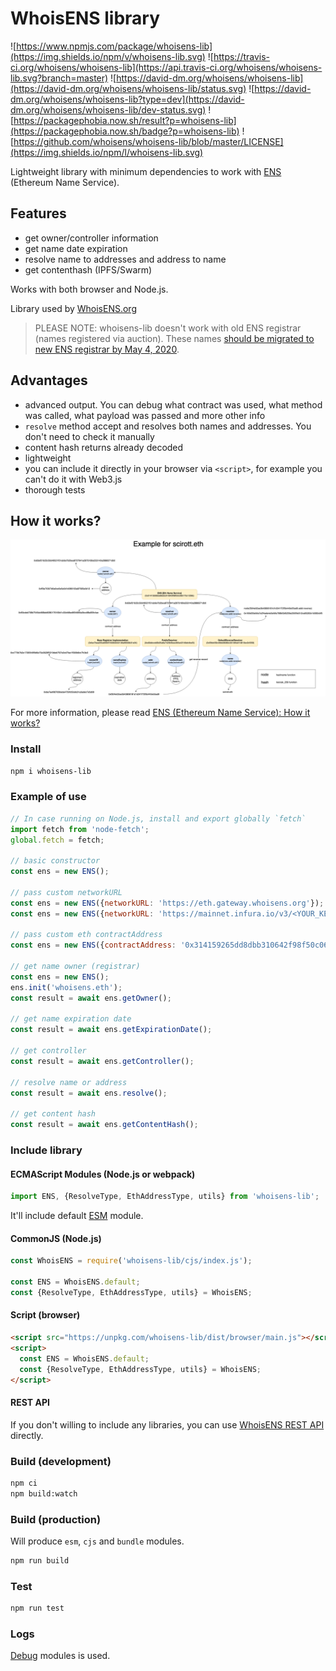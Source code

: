 # WhoisENS library

![https://www.npmjs.com/package/whoisens-lib](https://img.shields.io/npm/v/whoisens-lib.svg)
![https://travis-ci.org/whoisens/whoisens-lib](https://api.travis-ci.org/whoisens/whoisens-lib.svg?branch=master)
![https://david-dm.org/whoisens/whoisens-lib](https://david-dm.org/whoisens/whoisens-lib/status.svg)
![https://david-dm.org/whoisens/whoisens-lib?type=dev](https://david-dm.org/whoisens/whoisens-lib/dev-status.svg)
![https://packagephobia.now.sh/result?p=whoisens-lib](https://packagephobia.now.sh/badge?p=whoisens-lib)
![https://github.com/whoisens/whoisens-lib/blob/master/LICENSE](https://img.shields.io/npm/l/whoisens-lib.svg)


Lightweight library with minimum dependencies to work with [ENS](https://ens.domains/) (Ethereum Name Service).

## Features
- get owner/controller information
- get name date expiration
- resolve name to addresses and address to name
- get contenthash (IPFS/Swarm)

Works with both browser and Node.js.

Library used by [WhoisENS.org](https://whoisens.org)

> PLEASE NOTE: whoisens-lib doesn't work with old ENS registrar (names registered via auction).
These names [should be migrated to new ENS registrar by May 4, 2020](https://medium.com/the-ethereum-name-service/where-you-can-use-the-new-ens-registrar-d209833c6eda).

## Advantages

- advanced output. You can debug what contract was used, what method was called, what payload was passed and more other info
- `resolve` method accept and resolves both names and addresses. You don't need to check it manually
- content hash returns already decoded
- lightweight
- you can include it directly in your browser via `<script>`, for example you can't do it with Web3.js
- thorough tests


## How it works?

![](./docs/ENS.png)

For more information, please read [ENS (Ethereum Name Service): How it works?](https://medium.com/@industral/ens-ethereum-name-service-how-it-works-cc57ed296473)

### Install

```bash
npm i whoisens-lib
```


### Example of use


```javascript
// In case running on Node.js, install and export globally `fetch`
import fetch from 'node-fetch';
global.fetch = fetch;

// basic constructor
const ens = new ENS();

// pass custom networkURL
const ens = new ENS({networkURL: 'https://eth.gateway.whoisens.org'});
const ens = new ENS({networkURL: 'https://mainnet.infura.io/v3/<YOUR_KEY>'});

// pass custom eth contractAddress
const ens = new ENS({contractAddress: '0x314159265dd8dbb310642f98f50c066173c1259b'});

// get name owner (registrar)
const ens = new ENS();
ens.init('whoisens.eth');
const result = await ens.getOwner();

// get name expiration date
const result = await ens.getExpirationDate();

// get controller
const result = await ens.getController();

// resolve name or address
const result = await ens.resolve();

// get content hash
const result = await ens.getContentHash();
```

### Include library

#### ECMAScript Modules (Node.js or webpack)

```javascript
import ENS, {ResolveType, EthAddressType, utils} from 'whoisens-lib';
```

It'll include default [ESM](https://nodejs.org/api/esm.html) module.

#### CommonJS (Node.js)

```javascript
const WhoisENS = require('whoisens-lib/cjs/index.js');

const ENS = WhoisENS.default;
const {ResolveType, EthAddressType, utils} = WhoisENS;
```

#### Script (browser)

```html
<script src="https://unpkg.com/whoisens-lib/dist/browser/main.js"></script>
<script>
  const ENS = WhoisENS.default;
  const {ResolveType, EthAddressType, utils} = WhoisENS;
</script>
```


#### REST API
If you don't willing to include any libraries, you can use [WhoisENS REST API](https://github.com/whoisens/whoisens-rest-api) directly.


### Build (development)

```bash
npm ci
npm build:watch
```


### Build (production)

Will produce `esm`, `cjs` and `bundle` modules.

```bash
npm run build
```


### Test

```bash
npm run test
```


### Logs

[Debug](https://www.npmjs.com/package/debug) modules is used.
